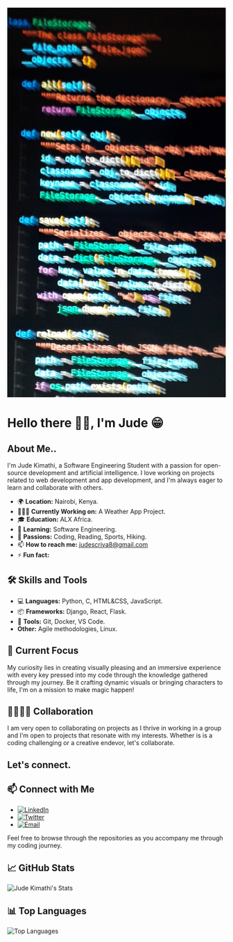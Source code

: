 ![a bit of code](/code_background.jpg)

# Hello there 👋🏾, I'm Jude 😁

## About Me..
I'm Jude Kimathi, a Software Engineering Student with a passion for open-source development and artificial intelligence. I love working on projects related to web development and app development, and I'm always eager to learn and collaborate with others.

- 🌍 **Location:** Nairobi, Kenya.
- 👨🏾‍💻 **Currently Working on:** A Weather App Project.
- 🎓 **Education:** ALX Africa.
- 🌱 **Learning:** Software Engineering.
- 💬 **Passions:** Coding, Reading, Sports, Hiking.
- 📫 **How to reach me:** judescriva8@gmail.com
- ⚡ **Fun fact:**  

## 🛠️ Skills and Tools
- 💻 **Languages:** Python, C, HTML&CSS, JavaScript.
- 📦 **Frameworks:** Django, React, Flask.
- 🧰 **Tools:** Git, Docker, VS Code.
- **Other:** Agile methodologies, Linux.

## 🔭 Current Focus
My curiosity lies in creating visually pleasing and an immersive experience with every key pressed into my code through the knowledge gathered through my journey. Be it crafting dynamic visuals or bringing characters to life, I'm on a mission to make magic happen!

## 🫱🏾‍🫲🏾 Collaboration
I am very open to collaborating on projects as I thrive in working in a group and I'm open to projects that resonate with my interests. Whether is is a coding challenging or a creative endevor, let's collaborate.

## Let's connect.
## 📫 Connect with Me
- <a href="https://www.linkedin.com/in/jude-kimathi-5a5925241" target="_blank"><img src="https://img.shields.io/badge/LinkedIn-0A66C2?style=flat&logo=linkedin&logoColor=white" alt="LinkedIn" height="30"></a>
- <a href="https://twitter.com/spaghetttus" target="_blank"><img src="https://img.shields.io/badge/Twitter-1DA1F2?style=flat&logo=twitter&logoColor=white" alt="Twitter" height="30"></a>
- <a href="mailto:judescriva8@gmail.com" target="_blank"><img src="https://img.shields.io/badge/Email-D14836?style=flat&logo=gmail&logoColor=white" alt="Email" height="30"></a>

Feel free to browse through the repositories as you accompany me through my coding journey.

## 📈 GitHub Stats
![Jude Kimathi's Stats](https://github-readme-stats.vercel.app/api?username=jxkimathi&show_icons=true&theme=radical)

## 📊 Top Languages
![Top Languages](https://github-readme-stats.vercel.app/api/top-langs/?username=YourGitHubUsername&layout=compact&theme=radical)

